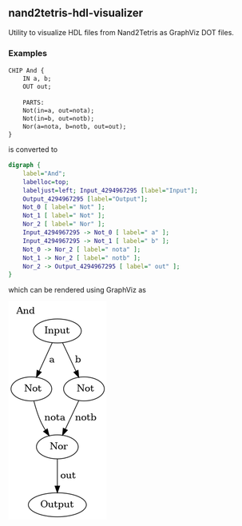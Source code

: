 ## nand2tetris-hdl-visualizer

Utility to visualize HDL files from Nand2Tetris as GraphViz DOT files. 

### Examples

```
CHIP And {
    IN a, b;
    OUT out;

    PARTS:
	Not(in=a, out=nota);
	Not(in=b, out=notb);
	Nor(a=nota, b=notb, out=out);
}
```

is converted to
```DOT
digraph {
	label="And";
	labelloc=top;
	labeljust=left;	Input_4294967295 [label="Input"];
	Output_4294967295 [label="Output"];
	Not_0 [ label=" Not" ];
	Not_1 [ label=" Not" ];
	Nor_2 [ label=" Nor" ];
	Input_4294967295 -> Not_0 [ label=" a" ];
	Input_4294967295 -> Not_1 [ label=" b" ];
	Not_0 -> Nor_2 [ label=" nota" ];
	Not_1 -> Nor_2 [ label=" notb" ];
	Nor_2 -> Output_4294967295 [ label=" out" ];
}
```
which can be rendered using GraphViz as

![And graph](assets/And.png)